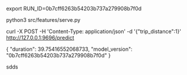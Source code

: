 export RUN_ID=0b7cff6263b54203b737a279908b7f0d

python3 src/features/serve.py

curl -X POST -H 'Content-Type: application/json' -d '{"trip_distance":1}'  http://127.0.0.1:9696/predict 

{
  "duration": 39.75416552068733,
  "model_version": "0b7cff6263b54203b737a279908b7f0d"
}

sdds
